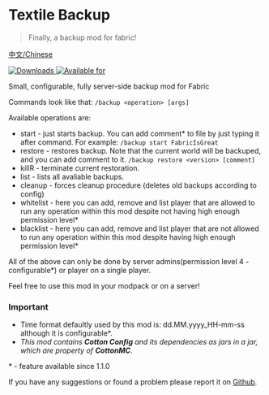# Textile Backup
>Finally, a backup mod for fabric!

[中文/Chinese](https://github.com/Szum123321/textile_backup/README_zh-CN.md)

[![Downloads](http://cf.way2muchnoise.eu/full_359893_downloads.svg)
![Available for](http://cf.way2muchnoise.eu/versions/359893.svg)](https://www.curseforge.com/minecraft/mc-mods/textile-backup)

Small, configurable, fully server-side backup mod for Fabric  

Commands look like that: `/backup <operation> [args]`

Available operations are: 

 * start - just starts backup. You can add comment* to file by just typing it after command. For example: `/backup start FabricIsGreat`
 * restore - restores backup. Note that the current world will be backuped, and you can add comment to it. `/backup restore <version> [comment]`
 * killR - terminate current restoration.
 * list - lists all avaliable backups.
 * cleanup - forces cleanup procedure (deletes old backups according to config)
 * whitelist - here you can add, remove and list player that are allowed to run any operation within this mod despite not having high enough permission level*
 * blacklist - here you can add, remove and list player that are not allowed to run any operation within this mod despite having high enough permission level*
 
All of the above can only be done by server admins(permission level 4 - configurable*) or player on a single player.

Feel free to use this mod in your modpack or on a server!

### Important

* Time format defaultly used by this mod is: dd.MM.yyyy_HH-mm-ss although it is configurable*.
* _This mod contains **Cotton Config** and its dependencies as jars in a jar, which are property of **CottonMC**_.

\* - feature available since 1.1.0

If you have any suggestions or found a problem please report it on [Github](https://github.com/Szum123321/textile_backup).
